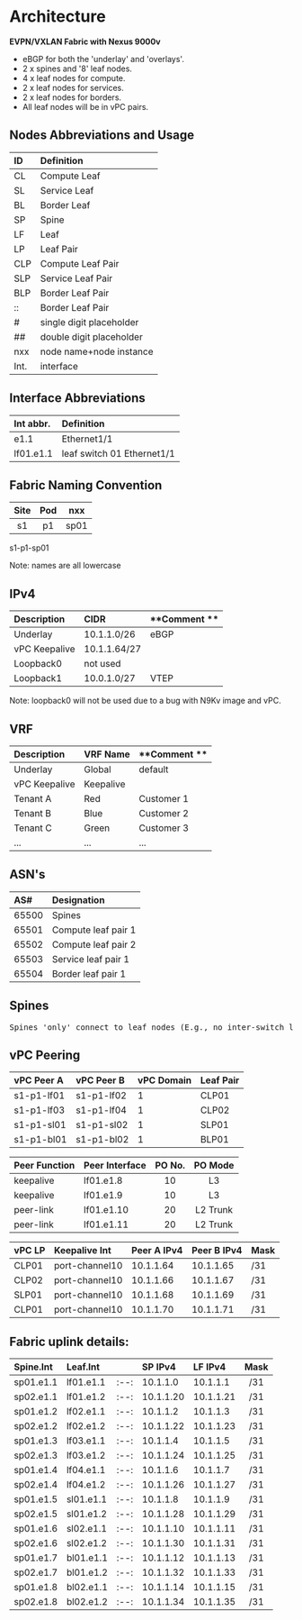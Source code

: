 # Architecture
<!-- blank -->
**EVPN/VXLAN Fabric with Nexus 9000v**
<!-- blank -->
- eBGP for both the 'underlay' and 'overlays'.
- 2 x spines and '8' leaf nodes.
- 4 x leaf nodes for compute.
- 2 x leaf nodes for services.
- 2 x leaf nodes for borders.
- All leaf nodes will be in vPC pairs.
<!-- blank -->
<!-- blank -->
## Nodes Abbreviations and Usage
<!-- blank -->
|**ID**   | **Definition**           |
|:--------|:-------------------------|
| CL	  | Compute Leaf             |
| SL	  | Service Leaf             |
| BL	  | Border Leaf              |
| SP      | Spine                    |
| LF	  | Leaf                     |
| LP	  | Leaf Pair                |
| CLP     | Compute Leaf Pair        |
| SLP     | Service Leaf Pair        |
| BLP     | Border Leaf Pair         |
| ::      | Border Leaf Pair         |
| \#      | single digit placeholder |
| \##     | double digit placeholder |
| nxx     | node name\+node instance |
| Int.    | interface                |
<!-- blank -->
<!-- blank -->
## Interface Abbreviations
<!-- blank -->
|**Int abbr.**| **Definition**                |
|:------------|:------------------------------|
| e1.1	      | Ethernet1/1                   |
| lf01.e1.1   | leaf switch 01 Ethernet1/1    |
<!-- blank -->
<!-- blank -->
## Fabric Naming Convention
<!-- blank -->
|**Site**|**Pod** |**nxx** |
|:------:|:------:|:------:|
| s1	 | p1     | sp01   |
<!-- blank -->
s1-p1-sp01
<!-- blank -->
Note: names are all lowercase
<!-- blank -->
<!-- blank -->
## IPv4
<!-- blank -->
|**Description**    | **CIDR**       | **Comment ** |
|:------------------|:---------------|:-------------|
| Underlay	        | 10.1.1.0/26    | eBGP         |
| vPC Keepalive     | 10.1.1.64/27   |              |
| Loopback0	        | not used       |              |
| Loopback1	        | 10.0.1.0/27    | VTEP         |
<!-- blank -->
Note: loopback0 will not be used due to a bug with N9Kv image and vPC.
<!-- blank -->
<!-- blank -->
## VRF
<!-- blank -->
|**Description**    | **VRF Name**   | **Comment ** |
|:------------------|:---------------|:-------------|
| Underlay	        | Global         | default      |
| vPC Keepalive     | Keepalive	     |              |
| Tenant A          | Red            | Customer 1   |
| Tenant B          | Blue           | Customer 2   |
| Tenant C          | Green          | Customer 3   |
| ...               | ...            | ...          |
<!-- blank -->
<!-- blank -->
## ASN's
<!-- blank -->
|**AS#**      | **Designation**               |
|:------------|:------------------------------|
| 65500	      | Spines                        |
| 65501       | Compute leaf pair 1           |
| 65502       | Compute leaf pair 2           |
| 65503       | Service leaf pair 1           |
| 65504       | Border leaf pair 1            |
<!-- blank -->
<!-- blank -->
## Spines
<!-- blank -->
<pre>
Spines 'only' connect to leaf nodes (E.g., no inter-switch links)
</pre>
<!-- blank -->
<!-- blank -->
## vPC Peering
<!-- blank -->
|**vPC Peer A**|**vPC Peer B**|**vPC Domain**|**Leaf Pair**|
|:-------------|:-------------|:-------------|:------------|
| s1-p1-lf01   | s1-p1-lf02   | 1            | CLP01       |
| s1-p1-lf03   | s1-p1-lf04   | 1            | CLP02       |
| s1-p1-sl01   | s1-p1-sl02   | 1            | SLP01       |
| s1-p1-bl01   | s1-p1-bl02   | 1            | BLP01       |
<!-- blank -->
<!-- blank -->
|**Peer Function**|**Peer Interface**|**PO No.**|**PO Mode**|
|:----------------|:-----------------|:--------:|:---------:|
| keepalive       | lf01.e1.8        | 10       | L3        |
| keepalive       | lf01.e1.9        | 10       | L3        |
| peer-link       | lf01.e1.10       | 20       | L2 Trunk  |
| peer-link       | lf01.e1.11       | 20       | L2 Trunk  |
<!-- blank -->
<!-- blank -->
|**vPC LP** |**Keepalive Int**|**Peer A IPv4**|**Peer B IPv4**|**Mask**|
|:----------|:----------------|:--------------|:--------------|:-------|
| CLP01     | port-channel10  | 10.1.1.64     | 10.1.1.65     | /31    |
| CLP02     | port-channel10  | 10.1.1.66     | 10.1.1.67     | /31    |
| SLP01     | port-channel10  | 10.1.1.68     | 10.1.1.69     | /31    |
| CLP01     | port-channel10  | 10.1.1.70     | 10.1.1.71     | /31    |
<!-- blank -->
<!-- blank -->
## Fabric uplink details:
<!-- blank -->
|**Spine.Int**|**Leaf.Int**|    |**SP IPv4**     |**LF IPv4**     |**Mask**|
|:------------|:-----------|:--:|:---------------|:---------------|:------:|
|sp01.e1.1    |lf01.e1.1   |:--:| 10.1.1.0       | 10.1.1.1       | /31    |
|sp02.e1.1    |lf01.e1.2   |:--:| 10.1.1.20      | 10.1.1.21      | /31    |
|sp01.e1.2    |lf02.e1.1   |:--:| 10.1.1.2       | 10.1.1.3       | /31    |
|sp02.e1.2    |lf02.e1.2   |:--:| 10.1.1.22      | 10.1.1.23      | /31    |
|sp01.e1.3    |lf03.e1.1   |:--:| 10.1.1.4       | 10.1.1.5       | /31    |
|sp02.e1.3    |lf03.e1.2   |:--:| 10.1.1.24      | 10.1.1.25      | /31    |
|sp01.e1.4    |lf04.e1.1   |:--:| 10.1.1.6       | 10.1.1.7       | /31    |
|sp02.e1.4    |lf04.e1.2   |:--:| 10.1.1.26      | 10.1.1.27      | /31    |
|sp01.e1.5    |sl01.e1.1   |:--:| 10.1.1.8       | 10.1.1.9       | /31    |
|sp02.e1.5    |sl01.e1.2   |:--:| 10.1.1.28      | 10.1.1.29      | /31    |
|sp01.e1.6    |sl02.e1.1   |:--:| 10.1.1.10      | 10.1.1.11      | /31    |
|sp02.e1.6    |sl02.e1.2   |:--:| 10.1.1.30      | 10.1.1.31      | /31    |
|sp01.e1.7    |bl01.e1.1   |:--:| 10.1.1.12      | 10.1.1.13      | /31    |
|sp02.e1.7    |bl01.e1.2   |:--:| 10.1.1.32      | 10.1.1.33      | /31    |
|sp01.e1.8    |bl02.e1.1   |:--:| 10.1.1.14      | 10.1.1.15      | /31    |
|sp02.e1.8    |bl02.e1.2   |:--:| 10.1.1.34      | 10.1.1.35      | /31    |


